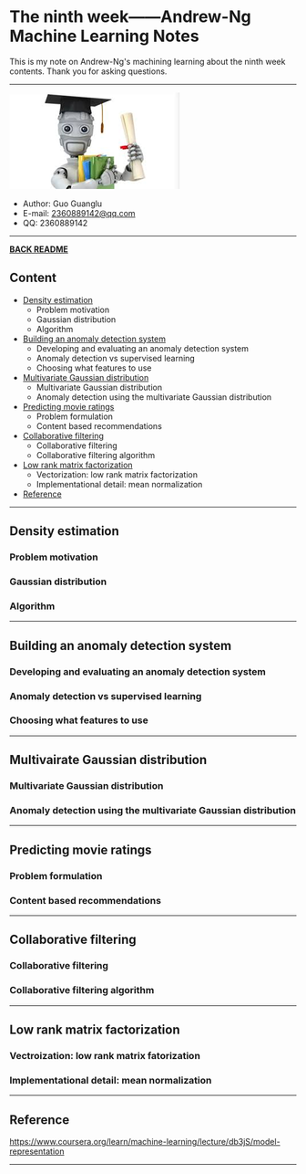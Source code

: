 # The ninth week——Andrew-Ng Machine Learning Notes  
This is my note on Andrew-Ng's machining learning about the ninth week contents. Thank you for asking questions.

***
[![](/picture/the_first_week/fig_ML.jpg)][Andrew-Ng-coursera]  
- Author: Guo Guanglu  
- E-mail: 2360889142@qq.com
- QQ: 2360889142  

*** 
[**BACK README**](README.md)  

## Content  
* [Density estimation](#desity-estimation)
	* Problem motivation  
	* Gaussian distribution  
  	* Algorithm   
* [Building an anomaly detection system](#building-an-anomaly-detection-system)  
	* Developing and evaluating an anomaly detection system  
	* Anomaly detection vs supervised learning  
	* Choosing what features to use  
* [Multivariate Gaussian distribution](#principal-component-analysis)  
	* Multivariate Gaussian distribution  
	* Anomaly detection using the multivariate Gaussian distribution  
* [Predicting movie ratings](#predicting-movie-ratings)
	* Problem formulation  
	* Content based recommendations  
* [Collaborative filtering](#collaborative-filtering)  
	* Collaborative filtering  
	* Collaborative filtering algorithm  
* [Low rank matrix factorization](#low-rank-matrix-factorization)  
	* Vectorization: low rank matrix factorization  
	* Implementational detail: mean normalization  
* [Reference](#reference)  

***  
Density estimation  
----  
### Problem motivation  

### Gaussian distribution  

### Algorithm  

***  
Building an anomaly detection system  
----  
### Developing and evaluating an anomaly detection system  

### Anomaly detection vs supervised learning  

### Choosing what features to use  

***  
Multivairate Gaussian distribution  
---  
### Multivariate Gaussian distribution  

### Anomaly detection using the multivariate Gaussian distribution  

***  
Predicting movie ratings  
---  
### Problem formulation  

### Content based recommendations  

***  
Collaborative filtering  
---  
### Collaborative filtering  

### Collaborative filtering algorithm  

***  
Low rank matrix factorization  
---
### Vectroization: low rank matrix fatorization  

### Implementational detail: mean normalization  



***  
Reference  
----  
https://www.coursera.org/learn/machine-learning/lecture/db3jS/model-representation  

---------------------------------------------------------
[Andrew-Ng-coursera]:https://www.coursera.org/learn/machine-learning/lecture/db3jS/model-representation "Andrew Ng coursera"
